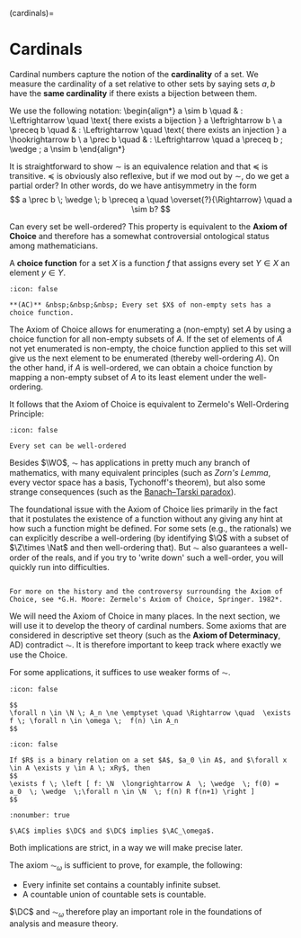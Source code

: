 (cardinals)=
# Cardinals

Cardinal numbers capture the notion of the **cardinality** of a set. We measure the cardinality of a set relative to other sets by saying sets $a,b$ have the **same cardinality** if there exists a bijection between them.

We use the following notation:
\begin{align*}
a \sim b \quad & : \Leftrightarrow \quad \text{ there exists a bijection } a \leftrightarrow b \\
a \preceq b \quad & : \Leftrightarrow \quad \text{ there exists an injection } a \hookrightarrow b \\
a \prec b \quad & : \Leftrightarrow \quad a \preceq b \; \wedge \; a \nsim b
\end{align*}

It is straightforward to show $\sim$ is an equivalence relation and that $\preceq$ is transitive. $\preceq$ is obviously also reflexive, but if we mod out by $\sim$, do we get a partial order? In other words, do we have antisymmetry in the form
$$
a \prec b \; \wedge \; b \preceq a \quad \overset{?}{\Rightarrow} \quad a \sim b?
$$


Can every set be well-ordered? This property is equivalent to the **Axiom of Choice** and therefore has a somewhat controversial ontological status among mathematicians.

A **choice function** for a set $X$ is a function $f$ that assigns every set $Y \in X$ an element $y \in Y$.  


```{note} Axiom of Choice ($\AC$)
:icon: false

**(AC)** &nbsp;&nbsp;&nbsp; Every set $X$ of non-empty sets has a choice function.
```
The Axiom of Choice allows for enumerating a (non-empty) set $A$ by using  a choice function for all non-empty subsets of $A$. If the set of elements of $A$ not yet enumerated is non-empty, the choice function applied to this set will give us the next element to be enumerated (thereby well-ordering $A$). On the other hand, if $A$ is well-ordered, we can obtain a choice function by mapping a non-empty subset of $A$ to its least element under the well-ordering. 

It follows that the Axiom of Choice is equivalent to Zermelo's Well-Ordering Principle:

```{note} Well-Ordering Principle ($\WO$)
:icon: false

Every set can be well-ordered
```

Besides $\WO$, $\AC$ has applications in pretty much any branch of mathematics, with many equivalent principles (such as *Zorn's Lemma*, every vector space has a basis, Tychonoff's theorem), but also some strange consequences (such as the [Banach–Tarski paradox](wiki:Banach–Tarski_paradox)).


The foundational issue with the Axiom of Choice lies primarily in the fact that it postulates the existence of a function without any giving any hint at how such a function might be defined. For some sets (e.g., the rationals) we can explicitly describe a well-ordering (by identifying $\Q$ with a subset of $\Z\times \Nat$ and then well-ordering that). But $\AC$ also guarantees a well-order of the reals, and if you try to 'write down' such a well-order, you will quickly run into difficulties.
```{aside} Further reading

For more on the history and the controversy surrounding the Axiom of Choice, see *G.H. Moore: Zermelo's Axiom of Choice, Springer. 1982*.
```

We will need the Axiom of Choice in many places. In the next section, we will use it to develop the theory of cardinal numbers. Some axioms that are considered in descriptive set theory (such as the **Axiom of Determinacy**, AD) contradict $\AC$. It is therefore important to keep track where exactly we use the Choice.

For some applications, it suffices to use weaker forms of $\AC$.

```{note} Axiom of Countable Choice ($\AC_\omega$)
:icon: false

$$ 
\forall n \in \N \; A_n \ne \emptyset \quad \Rightarrow \quad  \exists f \; \forall n \in \omega \;  f(n) \in A_n
$$
```

```{note} Axiom of Dependent Choice ($\DC$)
:icon: false

If $R$ is a binary relation on a set $A$, $a_0 \in A$, and $\forall x \in A \exists y \in A \; xRy$, then 
$$
\exists f \; \left [ f: \N  \longrightarrow A  \; \wedge  \; f(0) = a_0  \; \wedge  \;\forall n \in \N  \; f(n) R f(n+1) \right ]
$$
```

```{prf:proposition}
:nonumber: true

$\AC$ implies $\DC$ and $\DC$ implies $\AC_\omega$.
```

Both implications are strict, in a way we will make precise later.

The axiom $\AC_{\omega}$ is sufficient to prove, for example, the following:
- Every infinite set contains a countably infinite subset.
- A countable union of countable sets is countable.

$\DC$ and $\AC_\omega$ therefore play an important role in the foundations of analysis and measure theory.

